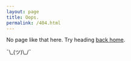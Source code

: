 ```yaml
---
layout: page
title: Oops.
permalink: /404.html
---
```


No page like that here. Try heading [back home](/).

<div aria-hidden="true">¯\_(ツ)\_/¯</div>
